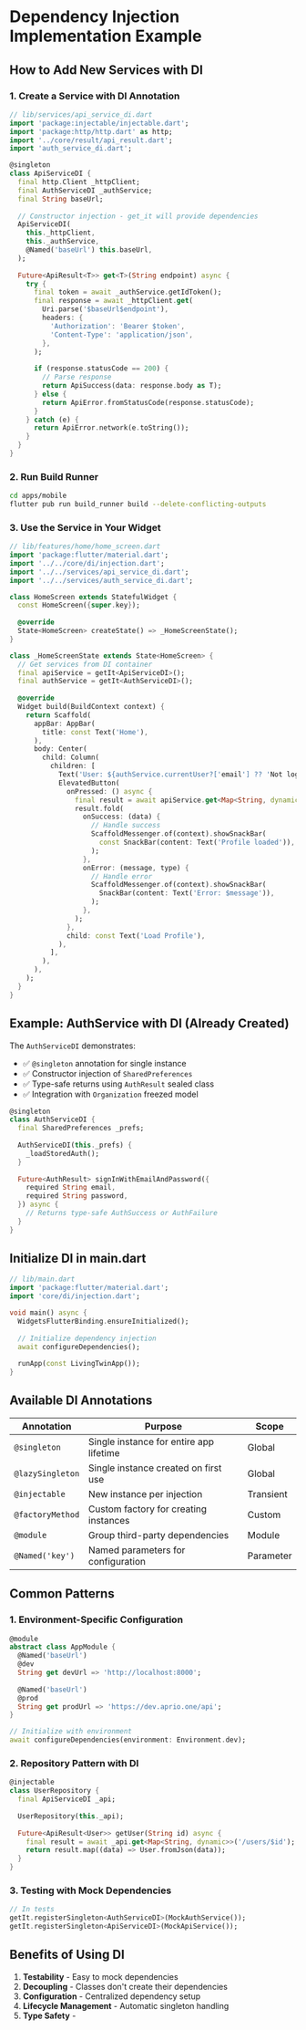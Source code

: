 # Dependency Injection Implementation Example

## How to Add New Services with DI

### 1. Create a Service with DI Annotation

```dart
// lib/services/api_service_di.dart
import 'package:injectable/injectable.dart';
import 'package:http/http.dart' as http;
import '../core/result/api_result.dart';
import 'auth_service_di.dart';

@singleton
class ApiServiceDI {
  final http.Client _httpClient;
  final AuthServiceDI _authService;
  final String baseUrl;
  
  // Constructor injection - get_it will provide dependencies
  ApiServiceDI(
    this._httpClient,
    this._authService,
    @Named('baseUrl') this.baseUrl,
  );
  
  Future<ApiResult<T>> get<T>(String endpoint) async {
    try {
      final token = await _authService.getIdToken();
      final response = await _httpClient.get(
        Uri.parse('$baseUrl$endpoint'),
        headers: {
          'Authorization': 'Bearer $token',
          'Content-Type': 'application/json',
        },
      );
      
      if (response.statusCode == 200) {
        // Parse response
        return ApiSuccess(data: response.body as T);
      } else {
        return ApiError.fromStatusCode(response.statusCode);
      }
    } catch (e) {
      return ApiError.network(e.toString());
    }
  }
}
```

### 2. Run Build Runner

```bash
cd apps/mobile
flutter pub run build_runner build --delete-conflicting-outputs
```

### 3. Use the Service in Your Widget

```dart
// lib/features/home/home_screen.dart
import 'package:flutter/material.dart';
import '../../core/di/injection.dart';
import '../../services/api_service_di.dart';
import '../../services/auth_service_di.dart';

class HomeScreen extends StatefulWidget {
  const HomeScreen({super.key});
  
  @override
  State<HomeScreen> createState() => _HomeScreenState();
}

class _HomeScreenState extends State<HomeScreen> {
  // Get services from DI container
  final apiService = getIt<ApiServiceDI>();
  final authService = getIt<AuthServiceDI>();
  
  @override
  Widget build(BuildContext context) {
    return Scaffold(
      appBar: AppBar(
        title: const Text('Home'),
      ),
      body: Center(
        child: Column(
          children: [
            Text('User: ${authService.currentUser?['email'] ?? 'Not logged in'}'),
            ElevatedButton(
              onPressed: () async {
                final result = await apiService.get<Map<String, dynamic>>('/user/profile');
                result.fold(
                  onSuccess: (data) {
                    // Handle success
                    ScaffoldMessenger.of(context).showSnackBar(
                      const SnackBar(content: Text('Profile loaded')),
                    );
                  },
                  onError: (message, type) {
                    // Handle error
                    ScaffoldMessenger.of(context).showSnackBar(
                      SnackBar(content: Text('Error: $message')),
                    );
                  },
                );
              },
              child: const Text('Load Profile'),
            ),
          ],
        ),
      ),
    );
  }
}
```

## Example: AuthService with DI (Already Created)

The `AuthServiceDI` demonstrates:
- ✅ `@singleton` annotation for single instance
- ✅ Constructor injection of `SharedPreferences`
- ✅ Type-safe returns using `AuthResult` sealed class
- ✅ Integration with `Organization` freezed model

```dart
@singleton
class AuthServiceDI {
  final SharedPreferences _prefs;
  
  AuthServiceDI(this._prefs) {
    _loadStoredAuth();
  }
  
  Future<AuthResult> signInWithEmailAndPassword({
    required String email,
    required String password,
  }) async {
    // Returns type-safe AuthSuccess or AuthFailure
  }
}
```

## Initialize DI in main.dart

```dart
// lib/main.dart
import 'package:flutter/material.dart';
import 'core/di/injection.dart';

void main() async {
  WidgetsFlutterBinding.ensureInitialized();
  
  // Initialize dependency injection
  await configureDependencies();
  
  runApp(const LivingTwinApp());
}
```

## Available DI Annotations

| Annotation | Purpose | Scope |
|------------|---------|-------|
| `@singleton` | Single instance for entire app lifetime | Global |
| `@lazySingleton` | Single instance created on first use | Global |
| `@injectable` | New instance per injection | Transient |
| `@factoryMethod` | Custom factory for creating instances | Custom |
| `@module` | Group third-party dependencies | Module |
| `@Named('key')` | Named parameters for configuration | Parameter |

## Common Patterns

### 1. Environment-Specific Configuration

```dart
@module
abstract class AppModule {
  @Named('baseUrl')
  @dev
  String get devUrl => 'http://localhost:8000';
  
  @Named('baseUrl')
  @prod
  String get prodUrl => 'https://dev.aprio.one/api';
}

// Initialize with environment
await configureDependencies(environment: Environment.dev);
```

### 2. Repository Pattern with DI

```dart
@injectable
class UserRepository {
  final ApiServiceDI _api;
  
  UserRepository(this._api);
  
  Future<ApiResult<User>> getUser(String id) async {
    final result = await _api.get<Map<String, dynamic>>('/users/$id');
    return result.map((data) => User.fromJson(data));
  }
}
```

### 3. Testing with Mock Dependencies

```dart
// In tests
getIt.registerSingleton<AuthServiceDI>(MockAuthService());
getIt.registerSingleton<ApiServiceDI>(MockApiService());
```

## Benefits of Using DI

1. **Testability** - Easy to mock dependencies
2. **Decoupling** - Classes don't create their dependencies
3. **Configuration** - Centralized dependency setup
4. **Lifecycle Management** - Automatic singleton handling
5. **Type Safety** -
